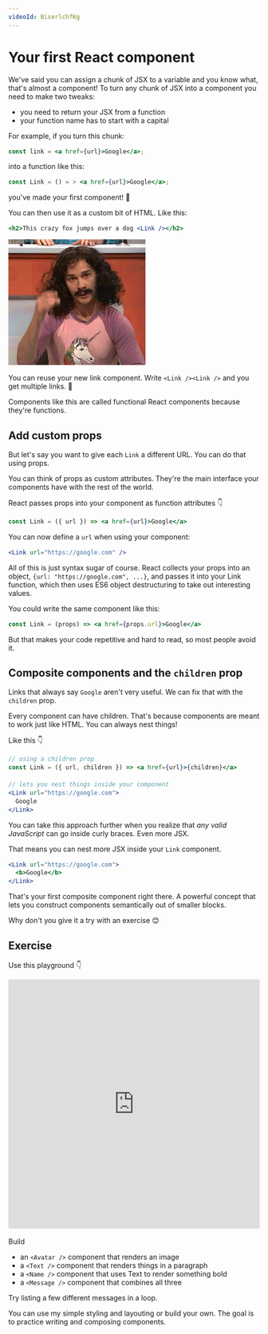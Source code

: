 ```yaml
---
videoId: BiserlchfKg
---
```


# Your first React component

We've said you can assign a chunk of JSX to a variable and you know what, that's almost a component! To turn any chunk of JSX into a component you need to make two tweaks:

- you need to return your JSX from a function
- your function name has to start with a capital

For example, if you turn this chunk:

```jsx
const link = <a href={url}>Google</a>;
```

into a function like this:

```jsx
const Link = () = > <a href={url}>Google</a>;
```

you've made your first component! 🙌

You can then use it as a custom bit of HTML. Like this:

```jsx
<h2>This crazy fox jumps over a dog <Link /></h2>
```

![](./img/magic.gif)

You can reuse your new link component. Write `<Link /><Link />` and you get multiple links. 🤘

Components like this are called functional React components because they're functions.

## Add custom props

But let's say you want to give each `Link` a different URL. You can do that using props.

You can think of props as custom attributes. They're the main interface your components have with the rest of the world.

React passes props into your component as function attributes 👇

```jsx
const Link = ({ url }) => <a href={url}>Google</a>
```

You can now define a `url` when using your component:

```jsx
<Link url="https://google.com" />
```

All of this is just syntax sugar of course. React collects your props into an object, `{url: "https://google.com", ...}`, and passes it into your Link function, which then uses ES6 object destructuring to take out interesting values.

You could write the same component like this:

```jsx
const Link = (props) => <a href={props.url}>Google</a>
```

But that makes your code repetitive and hard to read, so most people avoid it.

## Composite components and the `children` prop

Links that always say `Google` aren't very useful. We can fix that with the `children` prop.

Every component can have children. That's because components are meant to work just like HTML. You can always nest things!

Like this 👇

```jsx
// using a children prop
const Link = ({ url, children }) => <a href={url}>{children}</a>

// lets you nest things inside your component
<Link url="https://google.com">
  Google
</Link>
```

You can take this approach further when you realize that *any valid JavaScript* can go inside curly braces. Even more JSX.

That means you can nest more JSX inside your `Link` component.

```jsx
<Link url="https://google.com">
  <b>Google</b>
</Link>
```

That's your first composite component right there. A powerful concept that lets you construct components semantically out of smaller blocks.

Why don't you give it a try with an exercise 😊

## Exercise

Use this playground 👇

<iframe src="https://codesandbox.io/embed/ykmwk7p2rx" style="width:100%; height:500px; border:0; border-radius: 4px; overflow:hidden;" sandbox="allow-modals allow-forms allow-popups allow-scripts allow-same-origin"></iframe>

Build

- an `<Avatar />` component that renders an image
- a `<Text />` component that renders things in a paragraph
- a `<Name />` component that uses Text to render something bold
- a `<Message />` component that combines all three

Try listing a few different messages in a loop.

You can use my simple styling and layouting or build your own. The goal is to practice writing and composing components.